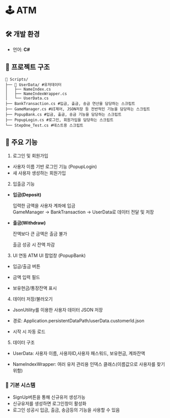 # 🕹️ ATM

## 🛠️ 개발 환경

- 언어: **C#**

## 📁 프로젝트 구조

```
📁 Scripts/
├── 📁 UserData/ #유저데이터
│   ├── NameIndex.cs
│   ├── NameIndexWrapper.cs
│   └── UserData.cs
├── BankTransaction.cs #입금, 출금, 송금 연산을 담당하는 스크립트
├── GameManager.cs #UI제어, JSON저장 등 전반적인 기능을 담당하는 스크립트
├── PopupBank.cs #입금, 출금, 송금 기능을 담당하는 스크립트
├── PopupLogin.cs #로그인, 회원가입을 담당하는 스크립트
└── StepOne_Test.cs #테스트용 스크립트

```

## 🎯 주요 기능

1. 로그인 및 회원가입
 - 사용자 이름 기반 로그인 기능 (PopupLogin)
 - 새 사용자 생성하는 회원가입  
2. 입출금 기능
 - **입금(Deposit)**

   입력한 금액을 사용자 계좌에 입금  
   GameManager → BankTransaction → UserData로 데이터 전달 및 저장

 - **출금(Withdraw)**

   잔액보다 큰 금액은 출금 불가

   출금 성공 시 잔액 차감  



3. UI 연동
  ATM UI 팝업창 (PopupBank)

  - 입금/출금 버튼

  - 금액 입력 필드

  - 보유현금/통장잔액 표시  



4. 데이터 저장/불러오기
 - JsonUtility를 이용한 사용자 데이터 JSON 저장

 - 경로: Application.persistentDataPath/userData.customerId.json

 - 시작 시 자동 로드  



5. 데이터 구조
 - UserData: 사용자 이름, 사용자ID,사용자 패스워드, 보유현금, 계좌잔액 

 - NameIndexWrapper: 여러 유저 관리용 인덱스 클래스(이름값으로 사용자를 찾기위함)

### 📌 기본 시스템
 - SignUp버튼을 통해 신규유저 생성가능
 - 신규유저를 생성하면 로그인창이 활성화
 - 로그인 성공시 입금, 출금, 송금등의 기능을 사용할 수 있음

